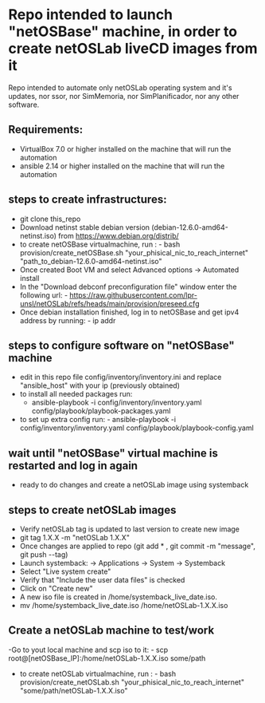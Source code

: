 # Repo intended to launch "netOSBase" machine, in order to create netOSLab liveCD images from it

Repo intended to automate only netOSLab operating system and it's updates, nor ssor, nor SimMemoria, nor SimPlanificador, nor any other software.

## Requirements:
- VirtualBox 7.0 or higher installed on the machine that will run the automation
- ansible 2.14 or higher installed on the machine that will run the automation

## steps to create infrastructures:
- git clone this_repo
- Download netinst stable debian version (debian-12.6.0-amd64-netinst.iso) from https://www.debian.org/distrib/
- to create netOSBase virtualmachine, run :
        - bash provision/create_netOSBase.sh "your_phisical_nic_to_reach_internet" "path_to_debian-12.6.0-amd64-netinst.iso"
- Once created Boot VM and select Advanced options -> Automated install
- In the "Download debconf preconfiguration file" window enter the following url:
       - https://raw.githubusercontent.com/lpr-unsl/netOSLab/refs/heads/main/provision/preseed.cfg
- Once debian installation finished, log in to netOSBase and get ipv4 address by running:
        - ip addr

## steps to configure software on "netOSBase" machine
- edit in this repo file config/inventory/inventory.ini and replace "ansible_host" with your ip (previously obtained)
- to install all needed packages run:
	-  ansible-playbook -i config/inventory/inventory.yaml config/playbook/playbook-packages.yaml 
- to set up extra config run:
        -  ansible-playbook -i config/inventory/inventory.yaml config/playbook/playbook-config.yaml

## wait until "netOSBase" virtual machine is restarted and log in again
 - ready to do changes and create a netOSLab image using systemback

## steps to create netOSLab images
- Verify netOSLab tag is updated to last version to create new image
- git tag 1.X.X -m "netOSLab 1.X.X"
- Once changes are applied to repo (git add * , git commit -m "message", git push --tag)
- Launch systemback: -> Applications -> System -> Systemback
- Select "Live system create"
- Verify that "Include the user data files" is checked
- Click on "Create new"
- A new iso file is created in /home/systemback_live_date.iso.
- mv /home/systemback_live_date.iso /home/netOSLab-1.X.X.iso

## Create a netOSLab machine to test/work
-Go to yout local machine and scp iso to it:
     - scp root@[netOSBase_IP]:/home/netOSLab-1.X.X.iso some/path
- to create netOSLab virtualmachine, run :
        - bash provision/create_netOSLab.sh "your_phisical_nic_to_reach_internet" "some/path/netOSLab-1.X.X.iso"
